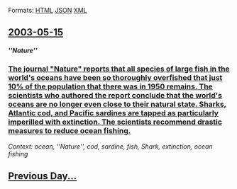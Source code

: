 
Formats: [HTML](2003/05/15/index.html)  [JSON](2003/05/15/index.json)  [XML](2003/05/15/index.xml)  

## [2003-05-15](/news/2003/05/15/index.md)

##### ''Nature''
### [ The journal "Nature" reports that all species of large fish in the world's oceans have been so thoroughly overfished that just 10% of the population that there was in 1950 remains. The scientists who authored the report conclude that the world's oceans are no longer even close to their natural state. Sharks, Atlantic cod, and Pacific sardines are tapped as particularly imperilled with extinction. The scientists recommend drastic measures to reduce ocean fishing. ](/news/2003/05/15/the-journal-nature-reports-that-all-species-of-large-fish-in-the-world-s-oceans-have-been-so-thoroughly-overfished-that-just-10-of-the-p.md)
_Context: ocean, ''Nature'', cod, sardine, fish, Shark, extinction, ocean fishing_

## [Previous Day...](/news/2003/05/14/index.md)

